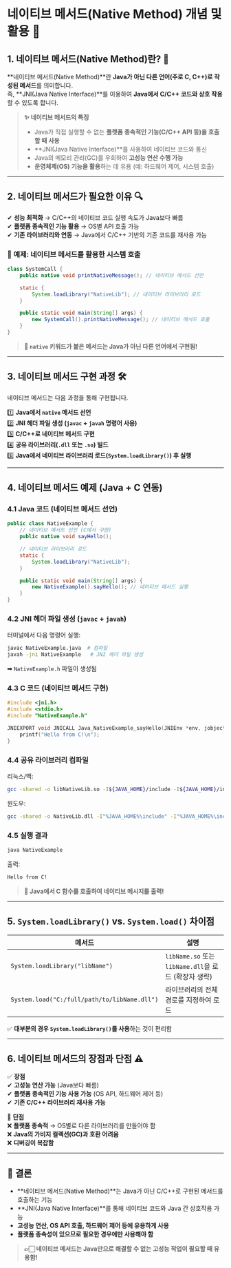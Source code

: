 # 네이티브 메서드(Native Method) 개념 및 활용 🚀

## 1. 네이티브 메서드(Native Method)란? 🤔

**네이티브 메서드(Native Method)**란 **Java가 아닌 다른 언어(주로 C, C++)로 작성된 메서드**를 의미합니다.  
즉, **JNI(Java Native Interface)**를 이용하여 **Java에서 C/C++ 코드와 상호 작용**할 수 있도록 합니다.

> **✨ 네이티브 메서드의 특징**
> - Java가 직접 실행할 수 없는 **플랫폼 종속적인 기능(C/C++ API 등)을 호출할 때 사용**
> - **JNI(Java Native Interface)**를 사용하여 네이티브 코드와 통신
> - Java의 메모리 관리(GC)를 우회하여 **고성능 연산 수행 가능**
> - **운영체제(OS) 기능을 활용**하는 데 유용 (예: 하드웨어 제어, 시스템 호출)

---

## 2. 네이티브 메서드가 필요한 이유 🔍

✔ **성능 최적화** → C/C++의 네이티브 코드 실행 속도가 Java보다 빠름  
✔ **플랫폼 종속적인 기능 활용** → OS별 API 호출 가능  
✔ **기존 라이브러리와 연동** → Java에서 C/C++ 기반의 기존 코드를 재사용 가능

### 📌 예제: 네이티브 메서드를 활용한 시스템 호출
```java
class SystemCall {
    public native void printNativeMessage(); // 네이티브 메서드 선언

    static {
        System.loadLibrary("NativeLib"); // 네이티브 라이브러리 로드
    }

    public static void main(String[] args) {
        new SystemCall().printNativeMessage(); // 네이티브 메서드 호출
    }
}
```
> **📌 `native` 키워드가 붙은 메서드는 Java가 아닌 다른 언어에서 구현됨!**

---

## 3. 네이티브 메서드 구현 과정 🛠️

네이티브 메서드는 다음 과정을 통해 구현됩니다.

1️⃣ **Java에서 `native` 메서드 선언**  
2️⃣ **JNI 헤더 파일 생성 (`javac` + `javah` 명령어 사용)**  
3️⃣ **C/C++로 네이티브 메서드 구현**  
4️⃣ **공유 라이브러리(`.dll` 또는 `.so`) 빌드**  
5️⃣ **Java에서 네이티브 라이브러리 로드(`System.loadLibrary()`) 후 실행**

---

## 4. 네이티브 메서드 예제 (Java + C 연동)

### **4.1 Java 코드 (네이티브 메서드 선언)**
```java
public class NativeExample {
    // 네이티브 메서드 선언 (C에서 구현)
    public native void sayHello();

    // 네이티브 라이브러리 로드
    static {
        System.loadLibrary("NativeLib");
    }

    public static void main(String[] args) {
        new NativeExample().sayHello(); // 네이티브 메서드 실행
    }
}
```

### **4.2 JNI 헤더 파일 생성 (`javac` + `javah`)**
터미널에서 다음 명령어 실행:
```sh
javac NativeExample.java  # 컴파일
javah -jni NativeExample   # JNI 헤더 파일 생성
```
➡ `NativeExample.h` 파일이 생성됨

### **4.3 C 코드 (네이티브 메서드 구현)**
```c
#include <jni.h>
#include <stdio.h>
#include "NativeExample.h"

JNIEXPORT void JNICALL Java_NativeExample_sayHello(JNIEnv *env, jobject obj) {
    printf("Hello from C!\n");
}
```

### **4.4 공유 라이브러리 컴파일**
리눅스/맥:
```sh
gcc -shared -o libNativeLib.so -I${JAVA_HOME}/include -I${JAVA_HOME}/include/linux NativeExample.c -fPIC
```
윈도우:
```sh
gcc -shared -o NativeLib.dll -I"%JAVA_HOME%\include" -I"%JAVA_HOME%\include\win32" NativeExample.c
```

### **4.5 실행 결과**
```sh
java NativeExample
```
출력:
```sh
Hello from C!
```
> **📌 Java에서 C 함수를 호출하여 네이티브 메시지를 출력!**

---

## 5. `System.loadLibrary()` vs. `System.load()` 차이점

| 메서드 | 설명 |
|--------|------|
| `System.loadLibrary("libName")` | `libName.so` 또는 `libName.dll`을 로드 (확장자 생략) |
| `System.load("C:/full/path/to/libName.dll")` | 라이브러리의 전체 경로를 지정하여 로드 |

✅ **대부분의 경우 `System.loadLibrary()`를 사용**하는 것이 편리함

---

## 6. 네이티브 메서드의 장점과 단점 ⚠️

✅ **장점**  
✔ **고성능 연산 가능** (Java보다 빠름)  
✔ **플랫폼 종속적인 기능 사용 가능** (OS API, 하드웨어 제어 등)  
✔ **기존 C/C++ 라이브러리 재사용 가능**

🚨 **단점**  
❌ **플랫폼 종속적** → OS별로 다른 라이브러리를 만들어야 함  
❌ **Java의 가비지 컬렉션(GC)과 호환 어려움**  
❌ **디버깅이 복잡함**

---

## 📌 결론

- **네이티브 메서드(Native Method)**는 Java가 아닌 C/C++로 구현된 메서드를 호출하는 기능
- **JNI(Java Native Interface)**를 통해 네이티브 코드와 Java 간 상호작용 가능
- **고성능 연산, OS API 호출, 하드웨어 제어 등에 유용하게 사용**
- **플랫폼 종속성이 있으므로 필요한 경우에만 사용해야 함**

> **👉🏻 네이티브 메서드는 Java만으로 해결할 수 없는 고성능 작업이 필요할 때 유용함!**

